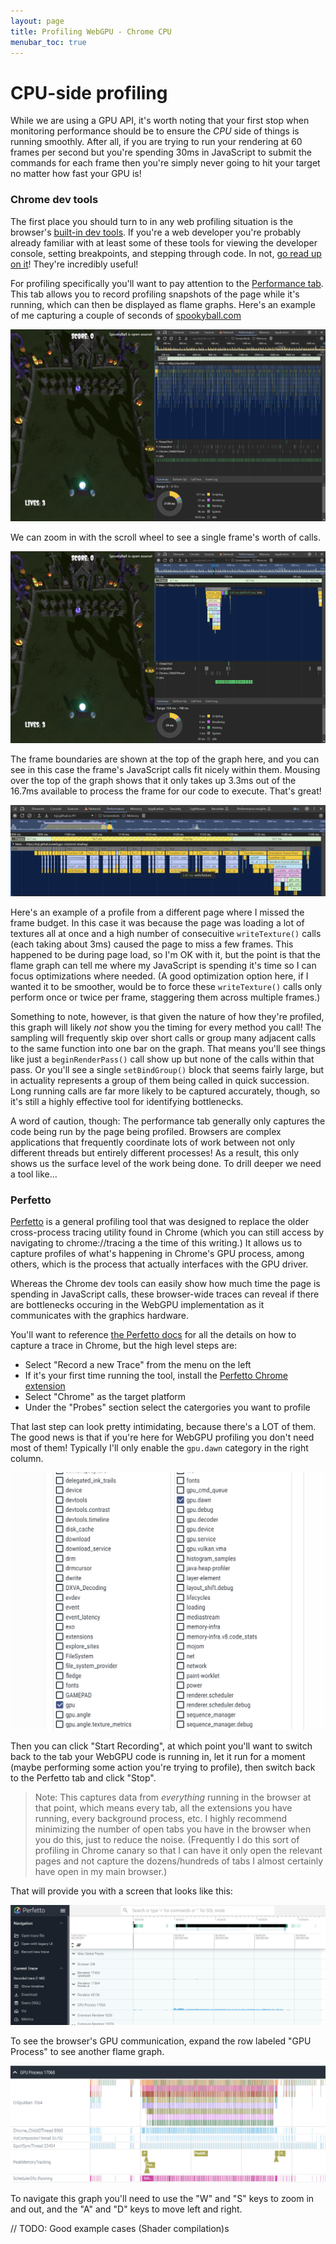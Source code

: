 ```yaml
---
layout: page
title: Profiling WebGPU - Chrome CPU
menubar_toc: true
---
```


# CPU-side profiling

While we are using a GPU API, it's worth noting that your first stop when monitoring performance should be to ensure the _CPU_ side of things is running smoothly. After all, if you are trying to run your rendering at 60 frames per second but you're spending 30ms in JavaScript to submit the commands for each frame then you're simply never going to hit your target no matter how fast your GPU is!

### Chrome dev tools

The first place you should turn to in any web profiling situation is the browser's [built-in dev tools](https://developer.chrome.com/docs/devtools). If you're a web developer you're probably already familiar with at least some of these tools for viewing the developer console, setting breakpoints, and stepping through code. In not, [go read up on it](https://developer.chrome.com/docs/devtools/overview)! They're incredibly useful!

For profiling specifically you'll want to pay attention to the [Performance tab](https://developer.chrome.com/docs/devtools/performance). This tab allows you to record profiling snapshots of the page while it's running, which can then be displayed as flame graphs. Here's an example of me capturing a couple of seconds of [spookyball.com](https://spookyball.com)

![A screenshot of Chrome dev tools showing a flame graph from capturing a spookyball gameplay](./media/spookyball-profile-0.png)

We can zoom in with the scroll wheel to see a single frame's worth of calls.

![A screenshot of a single frame's worth of the flame graph](./media/spookyball-profile-1.png)

The frame boundaries are shown at the top of the graph here, and you can see in this case the frame's JavaScript calls fit nicely within them. Mousing over the top of the graph shows that it only takes up 3.3ms out of the 16.7ms available to process the frame for our code to execute. That's great!

![A screenshot of a workload that spans more than one frame](./media/profile-missed-frames.png)

Here's an example of a profile from a different page where I missed the frame budget. In this case it was because the page was loading a lot of textures all at once and a high number of consecuitive `writeTexture()` calls (each taking about 3ms) caused the page to miss a few frames. This happened to be during page load, so I'm OK with it, but the point is that the flame graph can tell me where my JavaScript is spending it's time so I can focus optimizations where needed. (A good optimization option here, if I wanted it to be smoother, would be to force these `writeTexture()` calls only perform once or twice per frame, staggering them across multiple frames.)

Something to note, however, is that given the nature of how they're profiled, this graph will likely _not_ show you the timing for every method you call! The sampling will frequently skip over short calls or group many adjacent calls to the same function into one bar on the graph. That means you'll see things like just a `beginRenderPass()` call show up but none of the calls within that pass. Or you'll see a single `setBindGroup()` block that seems fairly large, but in actuality represents a group of them being called in quick succession. Long running calls are far more likely to be captured accurately, though, so it's still a highly effective tool for identifying bottlenecks.

A word of caution, though: The performance tab generally only captures the code being run by the page being profiled. Browsers are complex applications that frequently coordinate lots of work between not only different threads but entirely different processes! As a result, this only shows us the surface level of the work being done. To drill deeper we need a tool like...

### Perfetto

[Perfetto](https://ui.perfetto.dev/) is a general profiling tool that was designed to replace the older cross-process tracing utility found in Chrome (which you can still access by navigating to chrome://tracing a the time of this writing.) It allows us to capture profiles of what's happening in Chrome's GPU process, among others, which is the process that actually interfaces with the GPU driver.

Whereas the Chrome dev tools can easily show how much time the page is spending in JavaScript calls, these browser-wide traces can reveal if there are bottlenecks occuring in the WebGPU implementation as it communicates with the graphics hardware.

You'll want to reference [the Perfetto docs](https://perfetto.dev/docs/quickstart/chrome-tracing) for all the details on how to capture a trace in Chrome, but the high level steps are:

 - Select "Record a new Trace" from the menu on the left
 - If it's your first time running the tool, install the [Perfetto Chrome extension](https://chrome.google.com/webstore/detail/perfetto-ui/lfmkphfpdbjijhpomgecfikhfohaoine)
 - Select "Chrome" as the target platform
 - Under the "Probes" section select the catergories you want to profile

That last step can look pretty intimidating, because there's a LOT of them. The good news is that if you're here for WebGPU profiling you don't need most of them! Typically I'll only enable the `gpu.dawn` category in the right column.

![A screenshot of the perfetto categories most useful for profiling WebGPU pages](./media/perfetto-categories.png)

Then you can click "Start Recording", at which point you'll want to switch back to the tab your WebGPU code is running in, let it run for a moment (maybe performing some action you're trying to profile), then switch back to the Perfetto tab and click "Stop".

> Note: This captures data from _everything_ running in the browser at that point, which means every tab, all the extensions you have running, every background process, etc. I highly recommend minimizing the number of open tabs you have in the browser when you do this, just to reduce the noise. (Frequently I do this sort of profiling in Chrome canary so that I can have it only open the relevant pages and not capture the dozens/hundreds of tabs I almost certainly have open in my main browser.)

That will provide you with a screen that looks like this:

![A screenshot of a fresh capture from perfetto](./media/perfetto-capture-0.png)

To see the browser's GPU communication, expand the row labeled "GPU Process" to see another flame graph.

![The "GPU Process" section expanded](./media/perfetto-capture-1.png)

To navigate this graph you'll need to use the "W" and "S" keys to zoom in and out, and the "A" and "D" keys to move left and right.

// TODO: Good example cases (Shader compilation)s

